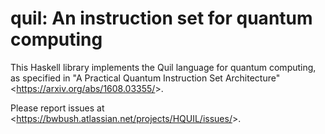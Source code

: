 quil: An instruction set for quantum computing
==============================================

This Haskell library implements the Quil language for quantum computing, as specified in "A Practical Quantum Instruction Set Architecture" <<https://arxiv.org/abs/1608.03355/>>.

Please report issues at <<https://bwbush.atlassian.net/projects/HQUIL/issues/>>.
